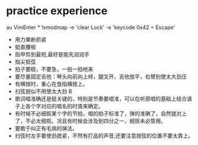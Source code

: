 # practice experience
au VimEnter * !xmodmap -e 'clear Lock' -e 'keycode 0x42 = Escape'
* 用力果断抓紧
* 挺直腰板
* 指甲剪到最短,最好是能先润润手
* 指尖抵弦
* 拍子要稳，不要急，一拍一拍地来
* 要尽量固定吉他：琴头向前向上倾，腿叉开，吉他放平，右臂别使太大劲压
*  有横按时，重心在食指横按上。
* 扫弦貌似不用使太大劲
    B
* 歌词唱准确还是挺关键的，特别是节奏要唱准，可以在听原唱的基础上结合谱子上各个字对应的唱名的时值来确定。
* 有时候不必细抠某个字的节拍，唱的拍子标准了，弹的准确了，自然就对上了，不必太细抠。况且有时候会涉及到四分之一，细抠未必管用。
* 要敢于纠正有毛病的弹法。
* 扫弦时左手要使劲摁紧，不然有打品的声音,还要注意按弦的位置不要太靠上。
